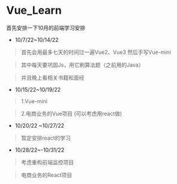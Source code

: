 # Vue_Learn

首先安排一下10月的前端学习安排

+ 10/7/22~10/14/22

>首先会用最多七天的时间过一遍Vue2、Vue3 然后手写Vue-mini

>其中每天要巩固Js，用它刷算法题（之前用的Java）

>并且晚上看相关书籍和面经

+ 10/15/22~10/19/22

>1.Vue-mini

>2.电商业务的Vue项目 (可以考虑用react做)

+ 10/20/22 ~10/27/22

>暂定安排react的学习

+ 10/28/22~-10/31/22

>考虑重构前端监控项目

> 电商业务的React项目
